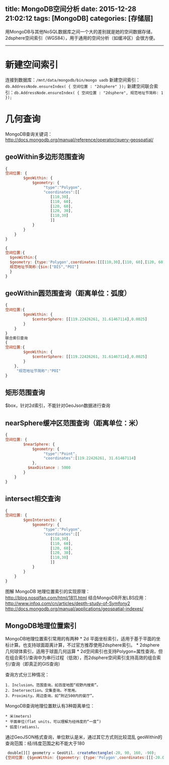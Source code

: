 title: MongoDB空间分析
date: 2015-12-28 21:02:12
tags: [MongoDB]
categories: [存储层]
---

用MongoDB与其他NoSQL数据库之间一个大的差别就是她的空间数据存储，2dsphere空间索引（WGS84），用于通用的空间分析（如缓冲区）会很方便。
- - -
<!-- more -->  

# 新建空间索引
连接到数据库：`/mnt/data/mongodb/bin/mongo uadb`
新建空间索引：`db.AddressNode.ensureIndex( { 空间位置 : "2dsphere" });`
新建空间联合索引：`db.AddressNode.ensureIndex( { 空间位置 : "2dsphere", 规范地址节简称: 1  });`

# 几何查询
MongoDB查询关键词：http://docs.mongodb.org/manual/reference/operator/query-geospatial/
## geoWithin多边形范围查询

```js
{
空间位置: {
        $geoWithin: {
            $geometry: {
                 "type":"Polygon",
                 "coordinates":[[
                    [110,30],
                    [110, 60],
                    [120, 60],
                    [120, 30],
                    [110,30]
                    ]]
            }
        }
    }
}

{
空间位置:{
  $geoWithin:{
  $geometry: {type:'Polygon',coordinates:[[[110,30],[110, 60],[120, 60],[120, 30],[110,30]]]}}},
  规范地址节简称:{$in:["DIS","POI"]
  }
}
```

## geoWithin圆范围查询（距离单位：弧度）
```js
{
空间位置:{
        $geoWithin: {
            $centerSphere: [[119.22426261, 31.61467114],0.0025]
        }
    }
}
联合索引查询
{
空间位置:{
        $geoWithin: {
            $centerSphere: [[119.22426261, 31.61467114],0.0025]
        }
    },
     "规范地址节简称":"POI"
}
```

## 矩形范围查询
$box，针对2d索引，不能针对GeoJson数据进行查询

## nearSphere缓冲区范围查询（距离单位：米）
```js
{
空间位置: {
        $nearSphere: {
            $geometry: {
                 "type":"Point",
                 "coordinates":[119.22426261, 31.61467114]
            },
          $maxDistance : 5000
        }
    }
}
```

## intersect相交查询
```js
{
空间位置: {
        $geoIntersects: {
            $geometry: {
                 "type":"Polygon",
                 "coordinates":[[
                    [110,30],
                    [110, 60],
                    [120, 60],
                    [120, 30],
                    [110,30]
                    ]]
            }
        }
    }
}
```

图解 MongoDB 地理位置索引的实现原理： http://blog.nosqlfan.com/html/1811.html
结合MongoDB开发LBS应用：http://www.infoq.com/cn/articles/depth-study-of-Symfony2
http://docs.mongodb.org/manual/applications/geospatial-indexes/

## MongoDB地理位置索引
MongoDB地理位置索引常用的有两种
	* 2d 平面坐标索引，适用于基于平面的坐标计算。也支持球面距离计算，不过官方推荐使用2dsphere索引。
	* 2dsphere 几何球体索引，适用于球面几何运算
	* 2d空间索引也支持Polygon+属性查询，但在组合索引/查询中为串行过程（低效），而2dsphere空间索引支持高效的组合索引/查询（即真正的GIS查询）

查询方式分三种情况：

	1. Inclusion。范围查询，如百度地图“视野内搜索”。
	2. Inetersection。交集查询。不常用。
	3. Proximity。周边查询，如“附近500内的餐厅”。

MongoDB查询地理位置默认有3种距离单位：

	* 米(meters)
	* 平面单位(flat units，可以理解为经纬度的“一度”)
	* 弧度(radians)。

通过GeoJSON格式查询，单位默认是米，通过其它方式则比较混乱
geoWithin的查询范围：经/纬度范围之和不能大于180
```js
 double[][] geometry = GeoUtil. createRectangle(-20, 90, 160, -90);
{空间位置: {$geoWithin: {$geometry: {type:'Polygon',coordinates:[[[-20.0,90.0],[-20.0,-90.0],[160.0,-90.0],[160.0,90.0],[-20.0,90.0]]]}}},规范地址节简称:'POI',空间优先级:1}
```
